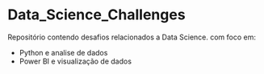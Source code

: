 # Data_Science_Challenges
Repositório contendo desafios relacionados a Data Science. com foco em:
* Python e analise de dados
* Power BI e visualização de dados
  

